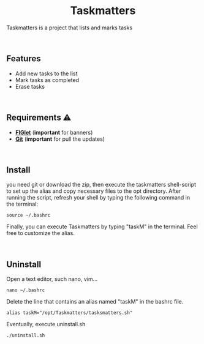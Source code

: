<h1 align="center">Taskmatters</h1>  

Taskmatters is a project that lists and marks tasks 

<br>

Features
-----------
- Add new tasks to the list
- Mark tasks as completed
- Erase tasks

<br>

Requirements ⚠️
-----------
- <a href="http://www.figlet.org/" target="_blank"><b>FIGlet</b></a> (<b>important</b> for banners)
- <a href="https://git-scm.com/"><b>Git</b></a> (<b>important</b> for pull the updates)

<br>

Install
-----------

you need git or download the zip, then execute the taskmatters shell-script to set up the alias and copy necessary files to the opt directory. 
After running the script, refresh your shell by typing the following command in the terminal:

    source ~/.bashrc

Finally, you can execute Taskmatters by typing "taskM" in the terminal. Feel free to customize the alias.

<br>

Uninstall
-----------

Open a text editor, such nano, vim... 

    nano ~/.bashrc

Delete the line that contains an alias named "taskM" in the bashrc file.

    alias taskM="/opt/Taskmatters/tasksmatters.sh"

Eventually, execute uninstall.sh 
    
    ./uninstall.sh
  
  
